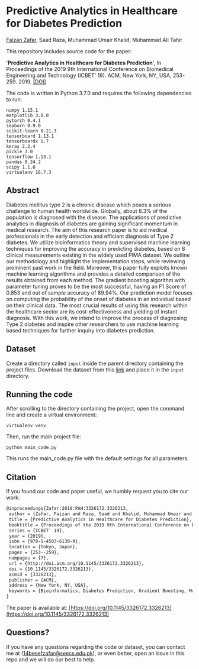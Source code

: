 # Predictive Analytics in Healthcare for Diabetes Prediction

[Faizan Zafar](https://faizanzafar40.github.io/), Saad Raza, Muhammad Umair Khalid, Muhammad Ali Tahir 

This repository includes source code for the paper:

'**Predictive Analytics in Healthcare for Diabetes Prediction**', In Proceedings of the 2019 9th International Conference on Biomedical Engineering and Technology (ICBET' 19). ACM, New York, NY, USA, 253-259. 2019. [[DOI]](https://doi.org/10.1145/3326172.3326213)

The code is written in Python 3.7.0 and requires the following dependencies to run:
```
numpy 1.15.1
matplotlib 3.0.0
pytorch 0.4.1
seaborn 0.9.0
scikit-learn 0.21.3
tensorboard 1.13.1
tensorboardx 1.7
keras 2.2.4
pickle 3.0
tensorflow 1.13.1
pandas 0.24.2
scipy 1.1.0
virtualenv 16.7.3
```

## Abstract

Diabetes mellitus type 2 is a chronic disease which poses a serious challenge to human health worldwide. Globally, about 8.3% of the population is diagnosed with the disease. The applications of predictive analytics in diagnosis of diabetes are gaining significant momentum in medical research. The aim of this research paper is to aid medical professionals in the early detection and efficient diagnosis of Type 2 diabetes. We utilize bioinformatics theory and supervised machine learning techniques for improving the accuracy in predicting diabetes, based on 8 clinical measurements existing in the widely used PIMA dataset. We outline our methodology and highlight the implementation steps, while reviewing prominent past work in the field. Moreover, this paper fully exploits known machine learning algorithms and provides a detailed comparison of the results obtained from each method. The gradient boosting algorithm with parameter tuning proves to be the most successful, having an F1 Score of 0.853 and out of sample accuracy of 89.94%. Our prediction model focuses on computing the probability of the onset of diabetes in an individual based on their clinical data. The most crucial results of using this research within the healthcare sector are its cost-effectiveness and yielding of instant diagnosis. With this work, we intend to improve the process of diagnosing Type 2 diabetes and inspire other researchers to use machine learning based techniques for further inquiry into diabetes prediction.

 
## Dataset

Create a directory called `input` inside the parent directory containing the project files. Download the dataset from this 
[link](https://www.kaggle.com/uciml/pima-indians-diabetes-database) and place it in the `input` directory.

## Running the code

After scrolling to the directory containing the project, open the command line and create a virtual environment:

```
virtualenv venv
```

Then, run the main project file:

```
python main_code.py
```

This runs the main_code.py file with the default settings for all parameters.

## Citation

If you found our code and paper useful, we humbly request you to cite our work:
```tex
@inproceedings{Zafar:2019:PAH:3326172.3326213,
 author = {Zafar, Faizan and Raza, Saad and Khalid, Muhammad Umair and Tahir, Muhammad Ali},
 title = {Predictive Analytics in Healthcare for Diabetes Prediction},
 booktitle = {Proceedings of the 2019 9th International Conference on Biomedical Engineering and Technology},
 series = {ICBET' 19},
 year = {2019},
 isbn = {978-1-4503-6130-9},
 location = {Tokyo, Japan},
 pages = {253--259},
 numpages = {7},
 url = {http://doi.acm.org/10.1145/3326172.3326213},
 doi = {10.1145/3326172.3326213},
 acmid = {3326213},
 publisher = {ACM},
 address = {New York, NY, USA},
 keywords = {Bioinformatics, Diabetes Prediction, Gradient Boosting, Machine Learning},
} 

```

The paper is available at: [https://doi.org/10.1145/3326172.3326213](https://doi.org/10.1145/3326172.3326213)

## Questions?

If you have any questions regarding the code or dataset, you can contact me at (14besefzafar@seecs.edu.pk), or even better, open an issue in this repo and we will do our best to help.
